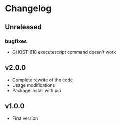 # Changelog

## Unreleased
### bugfixes
* GHOST-618 executescript command doesn't work

## v2.0.0
* Complete rewrite of the code
* Usage modifications
* Package install with pip

## v1.0.0
* First version
